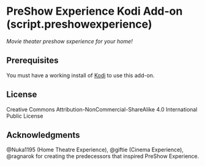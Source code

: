 # PreShow Experience Kodi Add-on (script.preshowexperience)
*Movie theater preshow sxperience for your home!*

## Prerequisites
You must have a working install of [Kodi](http://kodi.tv/) to use this add-on.

## License
Creative Commons Attribution-NonCommercial-ShareAlike 4.0 International Public License

## Acknowledgments
@Nuka1195 (Home Theatre Experience), @giftie (Cinema Experience), @ragnarok for creating the predecessors that inspired PreShow Experience.